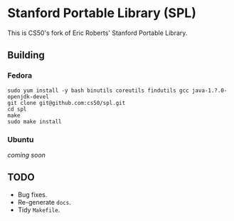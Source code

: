 # Stanford Portable Library (SPL)

This is CS50's fork of Eric Roberts' Stanford Portable Library.

## Building

### Fedora

    sudo yum install -y bash binutils coreutils findutils gcc java-1.?.0-openjdk-devel
    git clone git@github.com:cs50/spl.git
    cd spl
    make
    sudo make install

### Ubuntu

_coming soon_

## TODO

* Bug fixes.
* Re-generate `docs`.
* Tidy `Makefile`.
